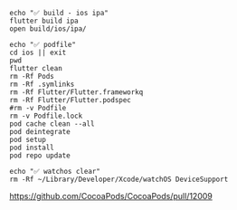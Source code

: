 ```shell
echo "✅ build - ios ipa"
flutter build ipa
open build/ios/ipa/
```

```shell
echo "✅ podfile"
cd ios || exit
pwd
flutter clean
rm -Rf Pods
rm -Rf .symlinks
rm -Rf Flutter/Flutter.frameworkq
rm -Rf Flutter/Flutter.podspec
#rm -v Podfile
rm -v Podfile.lock
pod cache clean --all
pod deintegrate
pod setup
pod install
pod repo update
```

```shell
echo "✅ watchos clear"
rm -Rf ~/Library/Developer/Xcode/watchOS DeviceSupport
```

https://github.com/CocoaPods/CocoaPods/pull/12009
